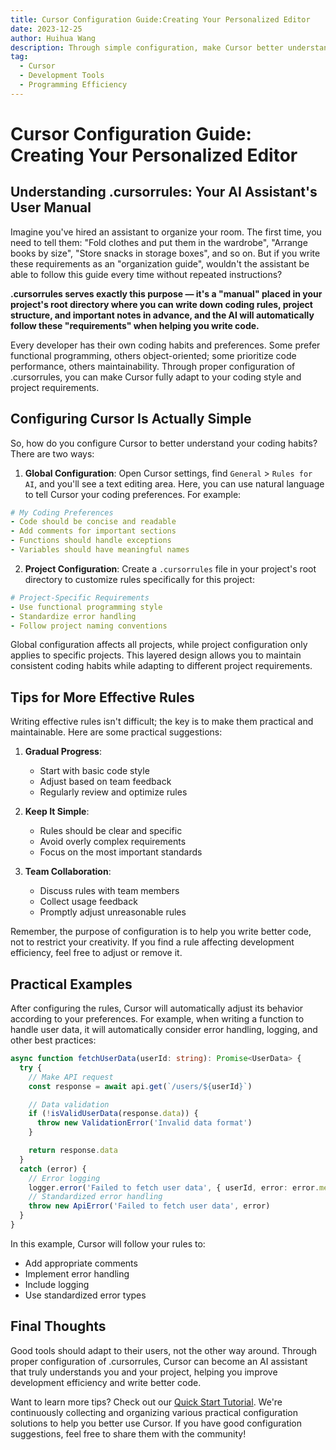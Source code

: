 ```yaml
---
title: Cursor Configuration Guide:Creating Your Personalized Editor
date: 2023-12-25
author: Huihua Wang
description: Through simple configuration, make Cursor better understand your coding habits and project requirements
tag:
  - Cursor
  - Development Tools
  - Programming Efficiency
---
```


# Cursor Configuration Guide: Creating Your Personalized Editor

## Understanding .cursorrules: Your AI Assistant's User Manual

Imagine you've hired an assistant to organize your room. The first time, you need to tell them: "Fold clothes and put them in the wardrobe", "Arrange books by size", "Store snacks in storage boxes", and so on. But if you write these requirements as an "organization guide", wouldn't the assistant be able to follow this guide every time without repeated instructions?

**.cursorrules serves exactly this purpose — it's a "manual" placed in your project's root directory where you can write down coding rules, project structure, and important notes in advance, and the AI will automatically follow these "requirements" when helping you write code.**

Every developer has their own coding habits and preferences. Some prefer functional programming, others object-oriented; some prioritize code performance, others maintainability. Through proper configuration of .cursorrules, you can make Cursor fully adapt to your coding style and project requirements.

## Configuring Cursor Is Actually Simple

So, how do you configure Cursor to better understand your coding habits? There are two ways:

1. **Global Configuration**: Open Cursor settings, find `General` > `Rules for AI`, and you'll see a text editing area. Here, you can use natural language to tell Cursor your coding preferences. For example:

```yaml
# My Coding Preferences
- Code should be concise and readable
- Add comments for important sections
- Functions should handle exceptions
- Variables should have meaningful names
```

2. **Project Configuration**: Create a `.cursorrules` file in your project's root directory to customize rules specifically for this project:

```yaml
# Project-Specific Requirements
- Use functional programming style
- Standardize error handling
- Follow project naming conventions
```

Global configuration affects all projects, while project configuration only applies to specific projects. This layered design allows you to maintain consistent coding habits while adapting to different project requirements.

## Tips for More Effective Rules

Writing effective rules isn't difficult; the key is to make them practical and maintainable. Here are some practical suggestions:

1. **Gradual Progress**:

   - Start with basic code style
   - Adjust based on team feedback
   - Regularly review and optimize rules

2. **Keep It Simple**:

   - Rules should be clear and specific
   - Avoid overly complex requirements
   - Focus on the most important standards

3. **Team Collaboration**:
   - Discuss rules with team members
   - Collect usage feedback
   - Promptly adjust unreasonable rules

Remember, the purpose of configuration is to help you write better code, not to restrict your creativity. If you find a rule affecting development efficiency, feel free to adjust or remove it.

## Practical Examples

After configuring the rules, Cursor will automatically adjust its behavior according to your preferences. For example, when writing a function to handle user data, it will automatically consider error handling, logging, and other best practices:

```typescript
async function fetchUserData(userId: string): Promise<UserData> {
  try {
    // Make API request
    const response = await api.get(`/users/${userId}`)

    // Data validation
    if (!isValidUserData(response.data)) {
      throw new ValidationError('Invalid data format')
    }

    return response.data
  }
  catch (error) {
    // Error logging
    logger.error('Failed to fetch user data', { userId, error: error.message })
    // Standardized error handling
    throw new ApiError('Failed to fetch user data', error)
  }
}
```

In this example, Cursor will follow your rules to:

- Add appropriate comments
- Implement error handling
- Include logging
- Use standardized error types

## Final Thoughts

Good tools should adapt to their users, not the other way around. Through proper configuration of .cursorrules, Cursor can become an AI assistant that truly understands you and your project, helping you improve development efficiency and write better code.

Want to learn more tips? Check out our [Quick Start Tutorial](./cursor-quick-start). We're continuously collecting and organizing various practical configuration solutions to help you better use Cursor. If you have good configuration suggestions, feel free to share them with the community!

